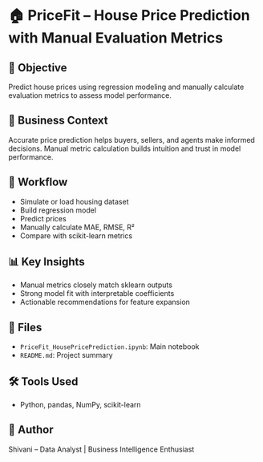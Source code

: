 # 🏠 PriceFit – House Price Prediction with Manual Evaluation Metrics

## 🎯 Objective  
Predict house prices using regression modeling and manually calculate evaluation metrics to assess model performance.

## 🧪 Business Context  
Accurate price prediction helps buyers, sellers, and agents make informed decisions. Manual metric calculation builds intuition and trust in model performance.

## 🧠 Workflow  
- Simulate or load housing dataset  
- Build regression model  
- Predict prices  
- Manually calculate MAE, RMSE, R²  
- Compare with scikit-learn metrics

## 📊 Key Insights  
- Manual metrics closely match sklearn outputs  
- Strong model fit with interpretable coefficients  
- Actionable recommendations for feature expansion

## 📁 Files  
- `PriceFit_HousePricePrediction.ipynb`: Main notebook  
- `README.md`: Project summary

## 🛠️ Tools Used  
- Python, pandas, NumPy, scikit-learn

## 📌 Author  
Shivani – Data Analyst | Business Intelligence Enthusiast
